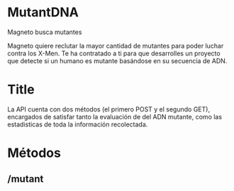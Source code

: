 # MutantDNA
Magneto busca mutantes

Magneto quiere reclutar la mayor cantidad de mutantes para poder luchar
contra los X-Men.
Te ha contratado a ti para que desarrolles un proyecto que detecte si un
humano es mutante basándose en su secuencia de ADN.

# Title

La API cuenta con dos métodos (el primero POST y el segundo GET), encargados de satisfar tanto la evaluación de del ADN mutante, como las estadisticas de toda la información recolectada.

# Métodos

## /mutant
